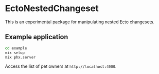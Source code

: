 # EctoNestedChangeset

This is an experimental package for manipulating nested Ecto changesets.

## Example application

```bash
cd example
mix setup
mix phx.server
```

Access the list of pet owners at `http://localhost:4000`.

